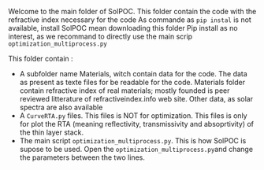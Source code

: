 Welcome to the main folder of SolPOC. This folder contain the code with the refractive index necessary for the code
As commande as `pip instal` is not available, install SolPOC mean downloading this folder
Pip install as no interest, as we recommand to directly use the main scrip `optimization_multiprocess.py`

This folder contain :

- A subfolder name Materials, witch contain data for the code. The data as present as texte files for be readable for the code. Materials folder contain refractive index of real materials; mostly founded is peer reviewed litterature of refractiveindex.info web site. Other data, as solar spectra are also available
- A `CurveRTA.py` files. This files is NOT for optimization. This files is only for plot the RTA (meaning reflectivity, transmissivity and absoprtivity) of the thin layer stack.
- The main script `optimization_multiprocess.py`. This is how SolPOC is supose to be used. Open the `optimization_multiprocess.py`and change the parameters between the two lines. 
